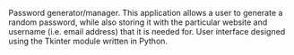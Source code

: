 Password generator/manager.
This application allows a user to generate a random password, while also storing it with the particular website and username (i.e. email address) that it is needed for.
User interface designed using the Tkinter module written in Python.
